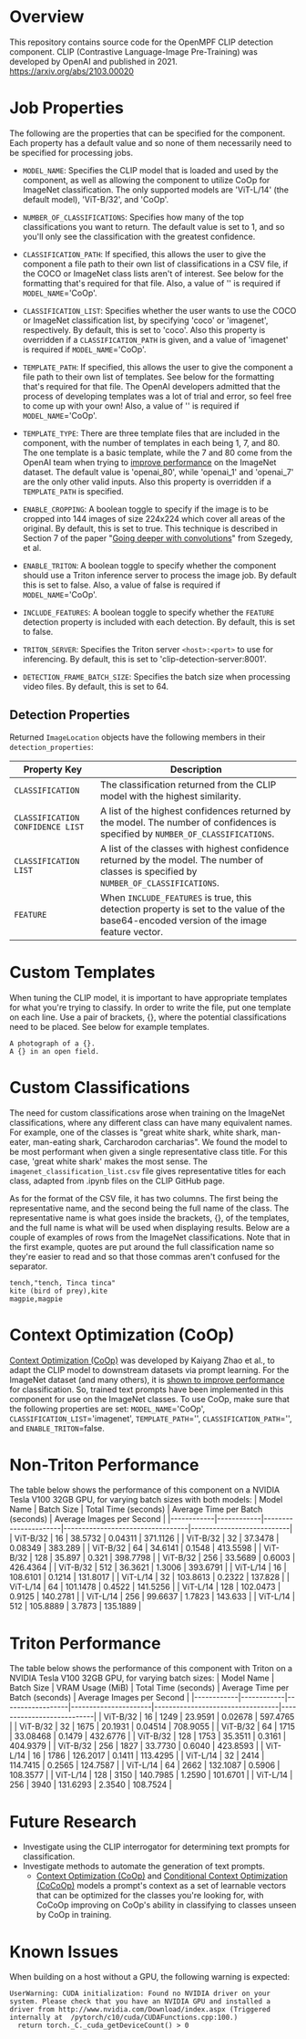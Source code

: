 # Overview

This repository contains source code for the OpenMPF CLIP detection component. CLIP (Contrastive Language-Image Pre-Training) was developed by OpenAI and published in 2021. https://arxiv.org/abs/2103.00020

# Job Properties

The following are the properties that can be specified for the component. Each property has a default value and so none of them necessarily need to be specified for processing jobs.

- `MODEL_NAME`: Specifies the CLIP model that is loaded and used by the component, as well as allowing the component to utilize CoOp for ImageNet classification. The only supported models are 'ViT-L/14' (the default model), 'ViT-B/32', and 'CoOp'. 

- `NUMBER_OF_CLASSIFICATIONS`: Specifies how many of the top classifications you want to return. The default value is set to 1, and so you'll only see the classification with the greatest confidence.

- `CLASSIFICATION_PATH`: If specified, this allows the user to give the component a file path to their own list of classifications in a CSV file, if the COCO or ImageNet class lists aren't of interest. See below for the formatting that's required for that file. Also, a value of '' is required if `MODEL_NAME`='CoOp'.

- `CLASSIFICATION_LIST`: Specifies whether the user wants to use the COCO or ImageNet classification list, by specifying 'coco' or 'imagenet', respectively. By default, this is set to 'coco'. Also this property is overridden if a `CLASSIFICATION_PATH` is given, and a value of 'imagenet' is required if `MODEL_NAME`='CoOp'.

- `TEMPLATE_PATH`: If specified, this allows the user to give the component a file path to their own list of templates. See below for the formatting that's required for that file. The OpenAI developers admitted that the process of developing templates was a lot of trial and error, so feel free to come up with your own! Also, a value of '' is required if `MODEL_NAME`='CoOp'.

- `TEMPLATE_TYPE`: There are three template files that are included in the component, with the number of templates in each being 1, 7, and 80. The one template is a basic template, while the 7 and 80 come from the OpenAI team when trying to [improve performance](https://github.com/openai/CLIP/blob/main/notebooks/Prompt_Engineering_for_ImageNet.ipynb) on the ImageNet dataset. The default value is 'openai_80', while 'openai_1' and 'openai_7' are the only other valid inputs. Also this property is overridden if a `TEMPLATE_PATH` is specified.

- `ENABLE_CROPPING`: A boolean toggle to specify if the image is to be cropped into 144 images of size 224x224 which cover all areas of the original. By default, this is set to true. This technique is described in Section 7 of the paper "[Going deeper with convolutions](https://arxiv.org/abs/1409.4842)" from Szegedy, et al. 

- `ENABLE_TRITON`: A boolean toggle to specify whether the component should use a Triton inference server to process the image job. By default this is set to false. Also, a value of false is required if `MODEL_NAME`='CoOp'.

- `INCLUDE_FEATURES`: A boolean toggle to specify whether the `FEATURE` detection property is included with each detection. By default, this is set to false.

- `TRITON_SERVER`: Specifies the Triton server `<host>:<port>` to use for inferencing. By default, this is set to 'clip-detection-server:8001'.

- `DETECTION_FRAME_BATCH_SIZE`: Specifies the batch size when processing video files. By default, this is set to 64.

## Detection Properties

Returned `ImageLocation` objects have the following members in their `detection_properties`:

| Property Key                     | Description 
|----------------------------------|----------------------------------------------------------------------------------------------------------------------------------------
| `CLASSIFICATION`                 | The classification returned from the CLIP model with the highest similarity.
| `CLASSIFICATION CONFIDENCE LIST` | A list of the highest confidences returned by the model. The number of confidences is specified by `NUMBER_OF_CLASSIFICATIONS`.
| `CLASSIFICATION LIST`            | A list of the classes with highest confidence returned by the model. The number of classes is specified by `NUMBER_OF_CLASSIFICATIONS`.
| `FEATURE`                        | When `INCLUDE_FEATURES` is true, this detection property is set to the value of the base64-encoded version of the image feature vector.

# Custom Templates

When tuning the CLIP model, it is important to have appropriate templates for what you're trying to classify. In order to write the file, put one template on each line. Use a pair of brackets, {}, where the potential classifications need to be placed. See below for example templates.
```
A photograph of a {}.
A {} in an open field.
```

# Custom Classifications

The need for custom classifications arose when training on the ImageNet classifications, where any different class can have many equivalent names. For example, one of the classes is "great white shark, white shark, man-eater, man-eating shark, Carcharodon carcharias". We found the model to be most performant when given a single representative class title. For this case, 'great white shark' makes the most sense. The `imagenet_classification_list.csv` file gives representative titles for each class, adapted from .ipynb files on the CLIP GitHub page.

As for the format of the CSV file, it has two columns. The first being the representative name, and the second being the full name of the class. The representative name is what goes inside the brackets, {}, of the templates, and the full name is what will be used when displaying results. Below are a couple of examples of rows from the ImageNet classifications. Note that in the first example, quotes are put around the full classification name so they're easier to read and so that those commas aren't confused for the separator.

```
tench,"tench, Tinca tinca"
kite (bird of prey),kite
magpie,magpie
```

# Context Optimization (CoOp)
[Context Optimization (CoOp)](https://github.com/KaiyangZhou/CoOp) was developed by Kaiyang Zhao et al., to adapt the CLIP model to downstream datasets via prompt learning. For the ImageNet dataset (and many others), it is [shown to improve performance](https://arxiv.org/abs/2109.01134) for classification. So, trained text prompts have been implemented in this component for use on the ImageNet classes. To use CoOp, make sure that the following properties are set: `MODEL_NAME`='CoOp', `CLASSIFICATION_LIST`='imagenet', `TEMPLATE_PATH`='', `CLASSIFICATION_PATH`='', and `ENABLE_TRITON`=false.

# Non-Triton Performance
The table below shows the performance of this component on a NVIDIA Tesla V100 32GB GPU, for varying batch sizes with both models:
| Model Name | Batch Size | Total Time (seconds) | Average Time per Batch (seconds) | Average Images per Second |
|------------|------------|----------------------|----------------------------------|---------------------------|
|   ViT-B/32 |         16 |              38.5732 |                          0.04311 |                  371.1126 |
|   ViT-B/32 |         32 |              37.3478 |                          0.08349 |                   383.289 |
|   ViT-B/32 |         64 |              34.6141 |                           0.1548 |                  413.5598 |
|   ViT-B/32 |        128 |               35.897 |                            0.321 |                  398.7798 |
|   ViT-B/32 |        256 |              33.5689 |                           0.6003 |                  426.4364 |
|   ViT-B/32 |        512 |              36.3621 |                           1.3006 |                  393.6791 |
|   ViT-L/14 |         16 |             108.6101 |                           0.1214 |                  131.8017 |
|   ViT-L/14 |         32 |             103.8613 |                           0.2322 |                   137.828 |
|   ViT-L/14 |         64 |             101.1478 |                           0.4522 |                  141.5256 |
|   ViT-L/14 |        128 |             102.0473 |                           0.9125 |                  140.2781 |
|   ViT-L/14 |        256 |              99.6637 |                           1.7823 |                   143.633 |
|   ViT-L/14 |        512 |             105.8889 |                           3.7873 |                  135.1889 |

# Triton Performance
The table below shows the performance of this component with Triton on a NVIDIA Tesla V100 32GB GPU, for varying batch sizes:
| Model Name | Batch Size | VRAM Usage (MiB) | Total Time (seconds) | Average Time per Batch (seconds) | Average Images per Second |
|------------|------------|------------------|----------------------|----------------------------------|---------------------------|
|   ViT-B/32 |         16 |             1249 |              23.9591 |                          0.02678 |                  597.4765 |
|   ViT-B/32 |         32 |             1675 |              20.1931 |                          0.04514 |                  708.9055 |
|   ViT-B/32 |         64 |             1715 |             33.08468 |                           0.1479 |                  432.6776 |
|   ViT-B/32 |        128 |             1753 |              35.3511 |                           0.3161 |                  404.9379 |
|   ViT-B/32 |        256 |             1827 |              33.7730 |                           0.6040 |                  423.8593 |
|   ViT-L/14 |         16 |             1786 |             126.2017 |                           0.1411 |                  113.4295 |
|   ViT-L/14 |         32 |             2414 |             114.7415 |                           0.2565 |                  124.7587 |
|   ViT-L/14 |         64 |             2662 |             132.1087 |                           0.5906 |                  108.3577 |
|   ViT-L/14 |        128 |             3150 |             140.7985 |                           1.2590 |                  101.6701 |
|   ViT-L/14 |        256 |             3940 |             131.6293 |                           2.3540 |                  108.7524 |

# Future Research
* Investigate using the CLIP interrogator for determining text prompts for classification.
* Investigate methods to automate the generation of text prompts.
  * [Context Optimization (CoOp)](http://arxiv.org/abs/2109.01134) and [Conditional Context Optimization (CoCoOp)](http://arxiv.org/abs/2203.05557) models a prompt's context as a set of learnable vectors that can be optimized for the classes you're looking for, with CoCoOp improving on CoOp's ability in classifying to classes unseen by CoOp in training. 

# Known Issues

When building on a host without a GPU, the following warning is expected:
```
UserWarning: CUDA initialization: Found no NVIDIA driver on your system. Please check that you have an NVIDIA GPU and installed a driver from http://www.nvidia.com/Download/index.aspx (Triggered internally at  /pytorch/c10/cuda/CUDAFunctions.cpp:100.)
  return torch._C._cuda_getDeviceCount() > 0
```